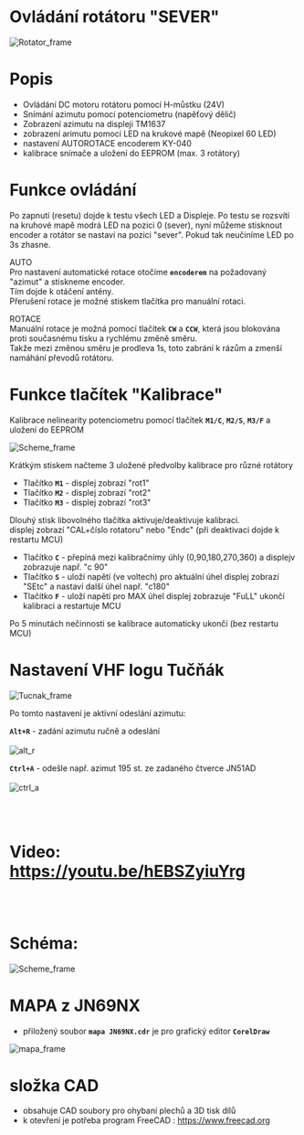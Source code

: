 # Ovládání rotátoru "SEVER"

![Rotator_frame](https://github.com/DrumClock/AutoRotace/blob/main/IMG_panel.jpg)

# Popis

 - Ovládání DC motoru rotátoru pomocí H-můstku (24V)
 - Snímání azimutu pomocí potenciometru (napěťový dělič)
 - Zobrazení azimutu na displeji TM1637
 - zobrazení arimutu pomocí LED na krukové mapě (Neopixel 60 LED)
 - nastavení AUTOROTACE encoderem KY-040
 - kalibrace snímače a uložení do EEPROM (max. 3 rotátory)

# Funkce ovládání

 Po zapnutí (resetu) dojde k testu všech LED a Displeje.
 Po testu se rozsvítí na kruhové mapě modrá LED na pozici 0 (sever),
 nyní můžeme stisknout encoder a rotátor se nastaví na pozici "sever".
 Pokud tak neučiníme LED po 3s zhasne.

 AUTO<br>
 Pro nastavení automatické rotace otočíme **`encoderem`** na požadovaný "azimut" a stiskneme encoder. <br>
 Tím dojde k otáčení antény.<br>
 Přerušení rotace je možné stiskem tlačítka pro manuální rotaci.

 ROTACE<br>
 Manuální rotace je možná pomocí tlačítek **`CW`** a **`CCW`**, která jsou blokována proti
 současnému tisku a rychlému změně směru. <br>
 Takže mezi změnou směru je prodleva 1s, toto zabrání k rázům a zmenší namáhání převodů rotátoru.


 # Funkce tlačítek "Kalibrace"
  Kalibrace nelinearity potenciometru pomocí tlačítek  **`M1/C`**, **`M2/S`**, **`M3/F`** a uložení do EEPROM 

 ![Scheme_frame](https://github.com/DrumClock/AutoRotace/blob/main/IMG_kalibrace.jpg)
 
  Krátkým stiskem načteme 3 uložené předvolby kalibrace pro různé rotátory <br>
  
  - Tlačítko **`M1`**  - displej zobrazí "rot1" 
  - Tlačítko **`M2`**  - displej zobrazí "rot2"
  - Tlačítko **`M3`**  - displej zobrazí "rot3"

  Dlouhý stisk libovolného tlačítka aktivuje/deaktivuje kalibraci.  <br>
  displej zobrazí "CAL+číslo rotatoru" nebo "Endc" (při deaktivaci dojde k restartu MCU)  <br>
  
  - Tlačítko **`C`**  - přepíná mezi kalibračnímy úhly (0,90,180,270,360) a displejv zobrazuje např. "c 90"
  - Tlačítko **`S`**  - uloží napětí (ve voltech) pro aktuální úhel displej zobrazí "SEtc" a nastaví další úhel např. "c180"
  - Tlačítko **`F`**  - uloží napětí pro MAX úhel displej zobrazuje "FuLL" ukončí kalibraci a restartuje MCU

 Po 5 minutách nečinnosti se kalibrace automaticky ukončí (bez restartu MCU)<br>

 # Nastavení VHF logu Tučňák 
![Tucnak_frame](https://github.com/DrumClock/AutoRotace/blob/main/Tu%C4%8D%C5%88%C3%A1k%20-%20nastaven%C3%AD%20rot%C3%A1toru.png)

Po tomto nastavení je aktivní odeslání azimutu:

**`Alt+R`** - zadání azimutu ručně a odeslání <br><br>
![alt_r](https://github.com/DrumClock/AutoRotace/blob/main/alt_r.png)
 
**`Ctrl+A`** - odešle např. azimut 195 st. ze zadaného čtverce JN51AD <br><br>
![ctrl_a](https://github.com/DrumClock/AutoRotace/blob/main/ctrl_a.png) 

<br><br>

# Video:  https://youtu.be/hEBSZyiuYrg

<br><br>
# Schéma:
![Scheme_frame](https://github.com/DrumClock/AutoRotace/blob/main/Arduino_Sever_2.png)

# MAPA z JN69NX
- přiložený soubor **`mapa JN69NX.cdr`** je pro grafický editor **`CorelDraw`** 

![mapa_frame](https://github.com/DrumClock/AutoRotace/blob/main/mapa.png) 

# složka CAD
- obsahuje CAD soubory pro ohybaní plechů a 3D tisk dílů
- k otevření je potřeba program FreeCAD : https://www.freecad.org

 
